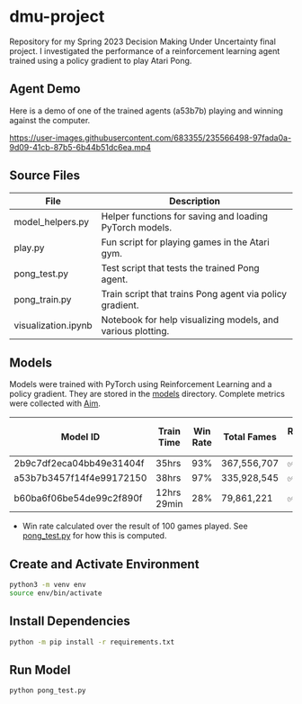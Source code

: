 # dmu-project

Repository for my Spring 2023 Decision Making Under Uncertainty final project. I investigated the performance of a reinforcement learning agent trained using a policy gradient to play Atari Pong.

## Agent Demo

Here is a demo of one of the trained agents (a53b7b) playing and winning against the computer.

https://user-images.githubusercontent.com/683355/235566498-97fada0a-9d09-41cb-87b5-6b44b51dc6ea.mp4

## Source Files

| File                | Description                                                 |
| ------------------- | ----------------------------------------------------------- |
| model_helpers.py    | Helper functions for saving and loading PyTorch models.     |
| play.py             | Fun script for playing games in the Atari gym.              |
| pong_test.py        | Test script that tests the trained Pong agent.              |
| pong_train.py       | Train script that trains Pong agent via policy gradient.    |
| visualization.ipynb | Notebook for help visualizing models, and various plotting. |

## Models

Models were trained with PyTorch using Reinforcement Learning and a policy gradient. They are stored in the [models](./models) directory. Complete metrics were collected with [Aim](https://github.com/aimhubio/aim).

| Model ID                 | Train Time  | Win Rate | Total Fames | Reward-to-Go | Baseline Subtraction | Max Steps / Episode | Total Layers | Hidden Dim | Max Episodes | Gamma | Learning Rate | Batch Size |
| ------------------------ | ----------- | -------- | ----------- | ------------ | -------------------- | ------------------- | ------------ | ---------- | ------------ | ----- | ------------- | ---------- |
| 2b9c7df2eca04bb49e31404f | 35hrs       | 93%      | 367,556,707 | ✅           | ✅                   | 5000                | 3            | 200        | 20000        | 0.99  | 0.0001        | 1          |
| a53b7b3457f14f4e99172150 | 38hrs       | 97%      | 335,928,545 | ✅           | ❌                   | 5000                | 3            | 200        | 20000        | 0.99  | 0.0001        | 1          |
| b60ba6f06be54de99c2f890f | 12hrs 29min | 28%      | 79,861,221  | ✅           | ❌                   | 1000                | 3            | 200        | 20000        | 0.99  | 0.0001        | 1          |

- Win rate calculated over the result of 100 games played. See [pong_test.py](./pong_test.py) for how this is computed.

## Create and Activate Environment

```sh
python3 -m venv env
source env/bin/activate
```

## Install Dependencies

```sh
python -m pip install -r requirements.txt
```

## Run Model

```sh
python pong_test.py
```
